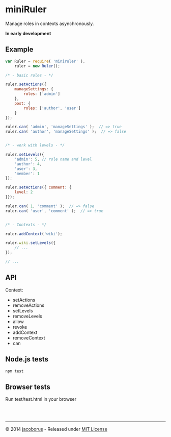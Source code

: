 miniRuler
=========

Manage roles in contexts asynchronously.

**In early development**


Example
-------

```js
var Ruler = require( 'miniruler' ),
    ruler = new Ruler();

/* - basic roles - */

ruler.setActions({
    manageSettings: {
        roles: ['admin']
    },
    post: {
        roles: ['author', 'user']
    }
});

ruler.can( 'admin', 'manageSettings' );  // => true
ruler.can( 'author', 'manageSettings' );  // => false


/* - work with levels - */

ruler.setLevels({
    'admin': 5, // role name and level
    'author': 4,
    'user': 3,
    'member': 1
});

ruler.setActions({ comment: {
    level: 2
}});

ruler.can( 1, 'comment' );  // => false
ruler.can( 'user', 'comment' );  // => true


/* - Contexts - */

ruler.addContext('wiki');

ruler.wiki.setLevels({
    // ...
});

// ...
```

API
---

Context:
- setActions
- removeActions
- setLevels
- removeLevels
- allow
- revoke
- addContext
- removeContext
- can


Node.js tests
-------------

```sh
npm test
```

Browser tests
-------------

Run test/test.html in your browser


<br><br>

---

© 2014 [jacoborus](https://github.com/jacoborus) - Released under [MIT License](https://raw.github.com/jacoborus/miniruler/master/LICENSE)
